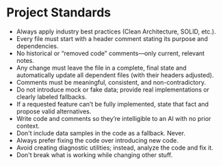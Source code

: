 # Project Standards

- Always apply industry best practices (Clean Architecture, SOLID, etc.).
- Every file must start with a header comment stating its purpose and dependencies.
- No historical or “removed code” comments—only current, relevant notes.
- Any change must leave the file in a complete, final state and automatically update all dependent files (with their headers adjusted).
- Comments must be meaningful, consistent, and non-contradictory.
- Do not introduce mock or fake data; provide real implementations or clearly labeled fallbacks.
- If a requested feature can’t be fully implemented, state that fact and propose valid alternatives.
- Write code and comments so they’re intelligible to an AI with no prior context.
- Don't include data samples in the code as a fallback. Never.
- Always prefer fixing the code over introducing new code.
- Avoid creating diagnostic utilities; instead, analyze the code and fix it.
- Don't break what is working while changing other stuff.